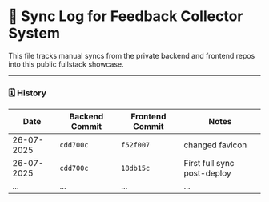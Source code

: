 # 🔄 Sync Log for Feedback Collector System

This file tracks manual syncs from the private backend and frontend repos into this public fullstack showcase.

---

### 🗓️ History

| Date        | Backend Commit | Frontend Commit | Notes                        |
|-------------|----------------|-----------------|-----------------------------|
| 26-07-2025  | `cdd700c`      | `f52f007`       | changed favicon |
| 26-07-2025  | `cdd700c`      | `18db15c`       | First full sync post-deploy |
| ...         | ...            | ...             | ...                          |
